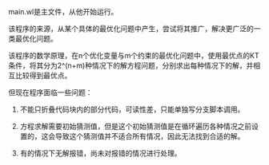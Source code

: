 main.wl是主文件，从他开始运行。

该程序的来源，从某个具体的最优化问题中产生，尝试将其推广，解决更广泛的一类最优化问题。

该程序的数学原理，在n个优化变量与m个约束的最优化问题中，使用最优点的KT条件，将其分为2^(n+m)种情况下的解方程问题，分别求出每种情况下的解，并相互比较得到最优点。

但现在程序面临一些问题：

1. 不能只折叠代码块内的部分代码，可读性差，只能单独写分支脚本调用。

2. 方程求解需要初始猜测值，但是这个初始猜测值是在循环遍历各种情况之前设置的，这会导致这个猜测值并不适合所有情况，因此无法找到合适的解。

3. 有的情况下无解报错，尚未对报错的情况进行处理。
